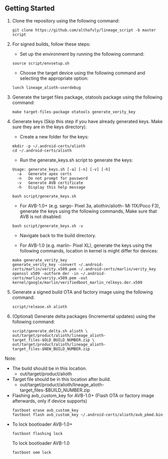 ## Getting Started

1. Clone the repository using the following command:
   ```
   git clone https://github.com/althafvly/lineage_script -b master script
   ```
2. For signed builds, follow these steps:

   - Set up the environment by running the following command:

   ```
   source script/envsetup.sh
   ```

   - Choose the target device using the following command and selecting the appropriate option:

   ```
   lunch lineage_alioth-userdebug
   ```

3. Generate the target files package, otatools package using the following command:
   ```
   make target-files-package otatools generate_verity_key
   ```

4. Generate keys (Skip this step if you have already generated keys. Make sure they are in the keys directory).

   - Create a new folder for the keys:

   ```
   mkdir -p ~/.android-certs/alioth
   cd ~/.android-certs/alioth
   ```

   - Run the generate_keys.sh script to generate the keys:

   ```
   Usage: generate_keys.sh [-a] [-n] [-v] [-h]
     -a   Generate apex certs
     -n   Do not prompt for password
     -v   Generate AVB certificate
     -h   Display this help message
   ```

   ```
   bash script/generate_keys.sh
   ```

   - For AVB-1.0+ (e.g. sargo- Pixel 3a, aliothin/alioth- Mi 11X/Poco F3), generate the keys using the following commands, Make sure that AVB is not disabled:

   ```
   bash script/generate_keys.sh -v
   ```

   - Navigate back to the build directory.

   - For AVB-1.0 (e.g. marlin- Pixel XL), generate the keys using the following commands, location in kernel is might differ for devices:

   ```
   make generate_verity_key
   generate_verity_key -convert ~/.android-certs/marlin/verity.x509.pem ~/.android-certs/marlin/verity_key
   openssl x509 -outform der -in ~/.android-certs/marlin/verity.x509.pem -out kernel/google/marlin/verifiedboot_marlin_relkeys.der.x509
   ```
5. Generate a signed build OTA and factory image using the following command:
   ```
   script/release.sh alioth
   ```

5. (Optional) Generate delta packages (Incremental updates) using the following command:

   ```
   script/generate_delta.sh alioth \
   out/target/product/alioth/lineage_alioth-target_files-$OLD_BUILD_NUMBER.zip \
   out/target/product/alioth/lineage_alioth-target_files-$NEW_BUILD_NUMBER.zip
   ```

Note:

- The build should be in this location.
  - out/target/product/alioth
- Target file should be in this location after build.
  - out/target/product/alioth/lineage_alioth-target_files-$BUILD_NUMBER.zip
- Flashing avb_custom_key for AVB-1.0+ (Flash OTA or factory image afterwards, only if device supports)
  ```
  fastboot erase avb_custom_key
  fastboot flash avb_custom_key ~/.android-certs/alioth/avb_pkmd.bin
  ```
- To lock bootloader AVB-1.0+
  ```
  fastboot flashing lock
  ```
  To lock bootloader AVB-1.0
  ```
  fastboot oem lock
  ```
